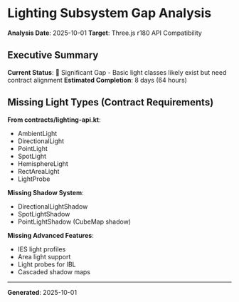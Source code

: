 # Lighting Subsystem Gap Analysis

**Analysis Date**: 2025-10-01
**Target**: Three.js r180 API Compatibility

## Executive Summary

**Current Status**: 🔴 Significant Gap - Basic light classes likely exist but need contract alignment
**Estimated Completion**: 8 days (64 hours)

## Missing Light Types (Contract Requirements)

**From contracts/lighting-api.kt**:
- AmbientLight
- DirectionalLight
- PointLight
- SpotLight
- HemisphereLight
- RectAreaLight
- LightProbe

**Missing Shadow System**:
- DirectionalLightShadow
- SpotLightShadow
- PointLightShadow (CubeMap shadow)

**Missing Advanced Features**:
- IES light profiles
- Area light support
- Light probes for IBL
- Cascaded shadow maps

---

**Generated**: 2025-10-01
